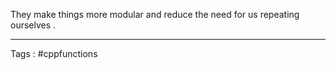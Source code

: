 They make things more modular and reduce the need for us repeating ourselves . 
___
Tags : #cppfunctions 